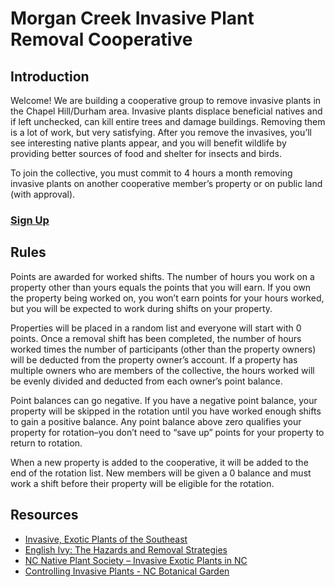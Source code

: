 # Morgan Creek Invasive Plant Removal Cooperative

## Introduction

Welcome! We are building a cooperative group to remove invasive plants in the Chapel Hill/Durham area. Invasive plants displace beneficial natives and if left unchecked, can kill entire trees and damage buildings. Removing them is a lot of work, but very satisfying. After you remove the invasives, you’ll see interesting native plants appear, and you will benefit wildlife by providing better sources of food and shelter for insects and birds.

To join the collective, you must commit to 4 hours a month removing invasive plants on another cooperative member’s property or on public land (with approval).

### [Sign Up](https://docs.google.com/forms/d/e/1FAIpQLSdFdG7NXd_qHW-yqj3NQz-jaksgOeKFgbty_DJipAbZRidsEQ/viewform)

## Rules

Points are awarded for worked shifts. The number of hours you work on a property other than yours equals the points that you will earn. If you own the property being worked on, you won’t earn points for your hours worked, but you will be expected to work during shifts on your property.

Properties will be placed in a random list and everyone will start with 0 points. Once a removal shift has been completed, the number of hours worked times the number of participants (other than the property owners) will be deducted from the property owner’s account. If a property has multiple owners who are members of the collective, the hours worked will be evenly divided and deducted from each owner’s point balance.

Point balances can go negative. If you have a negative point balance, your property will be skipped in the rotation until you have worked enough shifts to gain a positive balance. Any point balance above zero qualifies your property for rotation–you don’t need to “save up” points for your property to return to rotation.

When a new property is added to the cooperative, it will be added to the end of the rotation list. New members will be given a 0 balance and must work a shift before their property will be eligible for the rotation.

## Resources

- [Invasive, Exotic Plants of the Southeast](https://projects.ncsu.edu/goingnative/howto/mapping/invexse/index.html)
- [English Ivy: The Hazards and Removal Strategies](http://walamarestoration.org/resources/english-ivy-the-hazards-and-removal-strategies)
- [NC Native Plant Society – Invasive Exotic Plants in NC](https://www.ncwildflower.org/plant_galleries/invasives_list)
- [Controlling Invasive Plants - NC Botanical Garden](http://ncbg.unc.edu/uploads/files/ControllingBooklet.pdf)

